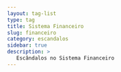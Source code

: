 ```yaml
---
layout: tag-list
type: tag
title: Sistema Financeiro
slug: financeiro
category: escandalos
sidebar: true
description: >
   Escândalos no Sistema Financeiro
---
```

